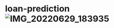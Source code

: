 # loan-prediction![IMG_20220629_183935](https://user-images.githubusercontent.com/75995301/176455045-824bc6a4-09fa-4167-bd0a-a6b7659aaae9.jpg)
